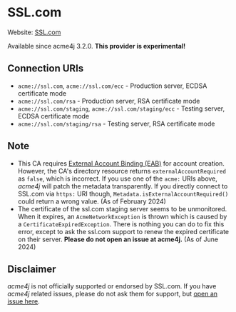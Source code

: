 # SSL.com

Website: [SSL.com](https://ssl.com)

Available since acme4j 3.2.0. **This provider is experimental!**

## Connection URIs

* `acme://ssl.com`, `acme://ssl.com/ecc` - Production server, ECDSA certificate mode
* `acme://ssl.com/rsa` - Production server, RSA certificate mode
* `acme://ssl.com/staging`, `acme://ssl.com/staging/ecc` - Testing server, ECDSA certificate mode
* `acme://ssl.com/staging/rsa` - Testing server, RSA certificate mode

## Note

* This CA requires [External Account Binding (EAB)](../usage/account.md#external-account-binding) for account creation. However, the CA's directory resource returns `externalAccountRequired` as `false`, which is incorrect. If you use one of the `acme:` URIs above, _acme4j_ will patch the metadata transparently. If you directly connect to SSL.com via `https:` URI though, `Metadata.isExternalAccountRequired()` could return a wrong value. (As of February 2024)
* The certificate of the ssl.com staging server seems to be unmonitored. When it expires, an `AcmeNetworkException` is thrown which is caused by a `CertificateExpiredException`. There is nothing you can do to fix this error, except to ask the ssl.com support to renew the expired certificate on their server. **Please do not open an issue at acme4j.** (As of June 2024)

## Disclaimer

_acme4j_ is not officially supported or endorsed by SSL.com. If you have _acme4j_ related issues, please do not ask them for support, but [open an issue here](https://github.com/shred/acme4j/issues).
